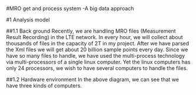  #MRO get and process system -A big data approach
 
 #1	Analysis model

 ##1.1	Back ground 
Recently, we are handling MRO files (Measurement Result Recording) in the LTE network.  In every hour, we will collect about   thousands of files in the capacity of 2T in my project.  After we have parsed the Xml files we will get about 20 billion sample points every day.  Since we have so many files to handle, we have used the multi-process technology via multi-processors of a single linux computer. Yet the linux computers has only 24 processors, we wish to have several computers to handle the files. 

 ##1.2	Hardware environment
   In the above diagram, we can see that we have three kinds of computers.
   
